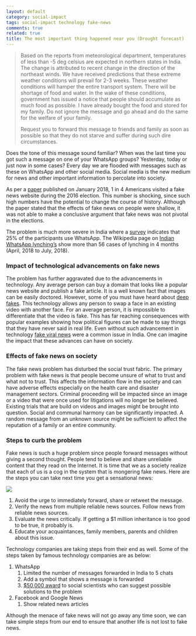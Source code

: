 ```yaml
---
layout: default
category: social-impact
tags: social-impact technology fake-news
comments: true
related: true
title: The most important thing happened near you (Drought forecast)
---
```


> Based on the reports from meteorological department, temperatures of less than<!--more--> -5 deg celsius are expected in northern states in India. The change is  attributed to recent change in the direction of the northeast winds. We have received predictions that these extreme weather conditions will prevail for 2-3 weeks. These weather conditions will hamper the entire transport system. There will be shortage of food and water. In the wake of these conditions, government has issued a notice that people should accumulate as much food as possible. I have already bought the food and stored for my family. Do not ignore the message and go ahead and do the same for the welfare of your family.
>
> Request you to forward this message to friends and family as soon as possible so that they do not starve and suffer during such dire circumstances.

Does the tone of this message sound familiar? When was the last time you got such a message on one of your WhatsApp groups? Yesterday, today or just now in some cases? Every day we are flooded with messages such as these on WhatsApp and other social media. Social media is the new medium for news and other important information to percolate into society. 

As per a [paper]( http://www.dartmouth.edu/~nyhan/fake-news-2016.pdf) published on January 2018, 1 in 4 Americans visited a fake news website during the 2016 election. This number is shocking, since such high numbers have the potential to change the course of history. Although the paper stated that the effects of fake news on people were shallow, it was not able to make a conclusive argument that fake news was not pivotal in the elections. 

The problem is much more severe in India where a [survey](https://www.livemint.com/Technology/O6DLmIibCCV5luEG9XuJWL/How-widespread-is-WhatsApps-usage-in-India.html) indicates that 25% of the participants use WhatsApp. The Wikipedia page on [Indian WhatsApp lynching’s](https://en.wikipedia.org/wiki/Indian_Whatsapp_lynchings) show more than 56 cases of lynching in 4 months (April, 2018 to July, 2018).

### Impact of technological advancements on fake news
The problem has further aggravated due to the advancements in technology. Any average person can buy a domain that looks like a popular news website and publish a fake article. It is a well known fact that images can be easily doctored. However, some  of you must have heard about [deep fakes](https://www.youtube.com/watch?v=dMF2i3A9Lzw). This technology allows any person to swap a face in an existing video with another face. For an average person, it is impossible to differentiate that the video is fake. This has far reaching consequences with popular examples showing how political figures can be made to say things that they have never said in real life. Even without such advancement in technology [fake viral news](https://www.buzzfeednews.com/article/pranavdixit/viral-whatsapp-hoaxes-are-indias-own-fake-news-crisis) were a common issue in India. One can imagine the impact that these advances can have on society.

### Effects of fake news on society
The fake news problem has disturbed the social trust fabric. The primary problem with fake news is that people become unsure of what to trust and what not to trust. This affects the information flow in the society and can have adverse effects especially on the health care and disaster management sectors. Criminal proceeding will be impacted since an image or a video that were once used for litigations will no longer be believed. Existing trials that are build on videos and images might be brought into question. Social and communal harmony can be significantly impacted. A random message from an unknown source might be sufficient to affect the reputation of a family or an entire community. 

### Steps to curb the problem
Fake news is such a huge problem since people forward messages without giving a second thought. People tend to believe and share unreliable content that they read on the Internet. It is time that we as a society realize that each of us is a cog in the system that is mongering fake news. 
Here are the steps you can take next time you get a sensational news:

![]({{site.baseurl}}/assets/images/blog-support/the_most_interesting_steps.jpg)

1.	Avoid the urge to immediately forward, share or retweet the message. 
2.	Verify the news from multiple reliable news sources. Follow news from reliable news sources.
3.	Evaluate the news critically. If getting a $1 million inheritance is too good to be true, it probably is.
4.	Educate your acquaintances, family members, parents and children about this issue.

Technology companies are taking steps from their end as well. Some of the steps taken by famous technology companies are as below:
1.	WhatsApp 
    1.	Limited the number of messages forwarded in India to 5 chats
    2.	Add a symbol that shows a message is forwarded
    3.	[$50,000 award](https://www.whatsapp.com/research/awards/) to social scientists who can suggest possible solutions to the problem
2.	Facebook and Google News
    1.	Show related news articles

Although the menace of fake news will not go away any time soon, we can take simple steps from our end to ensure that another life is not lost to fake news.
